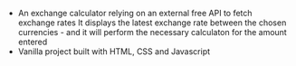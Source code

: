 - An exchange calculator relying on an external free API to fetch exchange rates
It displays the latest exchange rate between the chosen currencies  - and it will perform the necessary calculaton for the amount entered
- Vanilla project built with HTML, CSS and Javascript